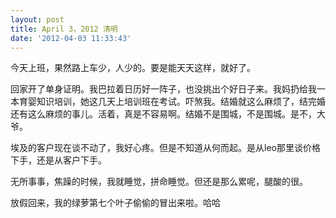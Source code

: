 ```yaml
---
layout: post
title: April 3，2012 清明
date: '2012-04-03 11:33:43'
---
```



 今天上班，果然路上车少，人少的。要是能天天这样，就好了。

 回家开了单身证明。我巴拉着日历好一阵子，也没挑出个好日子来。我妈扔给我一本育婴知识培训，她这几天上培训班在考试。吓煞我。结婚就这么麻烦了，结完婚还有这么麻烦的事儿。活着，真是不容易啊。结婚不是围城，不是围城。是不，大爷。

 埃及的客户现在谈不动了，我好心疼。但是不知道从何而起。是从leo那里谈价格下手，还是从客户下手。

 无所事事，焦躁的时候，我就睡觉，拼命睡觉。但还是那么累呢，腿酸的很。

 放假回来，我的绿萝第七个叶子偷偷的冒出来啦。哈哈


